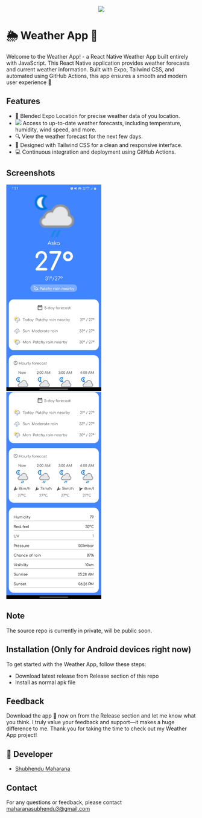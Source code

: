 <p align="center">
    <img src="https://camo.githubusercontent.com/34c36040fc5717eee8a5801f2d1702871f58b1f3c0c04ee64c2a68b299e2e407/68747470733a2f2f626d63646e2e6e6c2f6173736574732f776561746865722d69636f6e732f76332e302f66696c6c2f7376672f706172746c792d636c6f7564792d6461792e737667" width="50%" />
</p>

# 🌦️ Weather App 📱

Welcome to the Weather App! - a React Native Weather App built entirely with JavaScript. This React Native application provides weather forecasts and current weather information. Built with Expo, Tailwind CSS, and automated using GitHub Actions, this app ensures a smooth and modern user experience 🚀

## Features
- 📍 Blended Expo Location for precise weather data of you location. <br>
- <img src="https://camo.githubusercontent.com/5e6c9705a71afe63cb5cc1253dc9544cc35e098a4105f4e5f37b16ffaf580f7b/68747470733a2f2f626d63646e2e6e6c2f6173736574732f776561746865722d69636f6e732f76332e302f66696c6c2f7376672f7261696e2e737667" width="10" /> Access to up-to-date weather forecasts, including temperature, humidity, wind speed, and more. <br>
- 🔍 View the weather forecast for the next few days. <br>
- 🌈 Designed with Tailwind CSS for a clean and responsive interface. <br>
- 💻 Continuous integration and deployment using GitHub Actions. <br>

## Screenshots
<img src="/Screenshots/Screenshot-1.jpg" width="50%" />
<img src="/Screenshots/Screenshot-2.jpg" width="50%" />

## Note
The source repo is currently in private, will be public soon.

## Installation (Only for Android devices right now)
To get started with the Weather App, follow these steps:
- Download latest release from Release section of this repo
- Install as normal apk file

## Feedback
Download the app 📱 now on from the Release section and let me know what you think. I truly value your feedback and support—it makes a huge difference to me. Thank you for taking the time to check out my Weather App project!

## 👋 Developer
- [Shubhendu Maharana](https://github.com/Shubhendu-Maharana)

## Contact
For any questions or feedback, please contact maharanasubhendu3@gmail.com